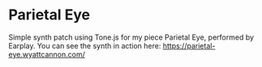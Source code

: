# Parietal Eye
Simple synth patch using Tone.js for my piece Parietal Eye, performed by Earplay. You can see the synth in action here: https://parietal-eye.wyattcannon.com/
